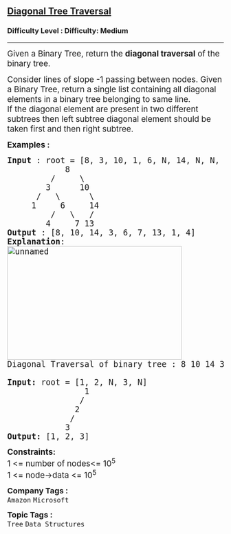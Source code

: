 <h2><a href="https://www.geeksforgeeks.org/problems/diagonal-traversal-of-binary-tree/1?page=1&difficulty=Medium&status=unsolved&sortBy=submissions">Diagonal Tree Traversal</a></h2><h3>Difficulty Level : Difficulty: Medium</h3><hr><div class="problems_problem_content__Xm_eO"><p><span style="font-size: 14pt;">Given a Binary Tree, return the <strong>diagonal traversal</strong> of the binary tree.</span></p>
<p><span style="font-size: 14pt;">Consider lines of slope -1 passing between nodes. Given a Binary Tree, return a single list containing all diagonal elements in a binary tree belonging to same line.<br>If the diagonal element are present in two different subtrees then left subtree diagonal element should be taken first and then right subtree.&nbsp;</span></p>
<p><span style="font-size: 14pt;"><strong>Examples :</strong></span></p>
<pre><span style="font-size: 14pt;"><strong>Input</strong> : root = [8, 3, 10, 1, 6, N, 14, N, N, 4, 7, 13]
&nbsp;           8
&nbsp;        /     \
&nbsp;       3      10
&nbsp;     /   \      \
&nbsp;    1     6     14
&nbsp;        /   \   /
&nbsp;       4     7 13
<strong>Output</strong> : [8, 10, 14, 3, 6, 7, 13, 1, 4]
<strong>Explanation</strong>:
<a href="http://d1hyf4ir1gqw6c.cloudfront.net//wp-content/uploads/unnamed1.png"><img class="alignnone size-full wp-image-137695" style="height: 264px; width: 406px;" src="https://contribute.geeksforgeeks.org/wp-content/uploads/diagonal.jpg" alt="unnamed">
</a>Diagonal Traversal of binary tree : 8 10 14 3 6 7 13 1 4<br><br><strong>Input:</strong> root = [1, 2, N, 3, N]</span><br><span style="font-size: 14pt;">                1
               /
              2
             /
            3</span><br><span style="font-size: 14pt;"><strong>Output:</strong> [1, 2, 3]</span></pre>
<p><span style="font-size: 14pt;"><strong>Constraints:</strong><br>1 &lt;= number of nodes&lt;= 10<sup>5</sup><br>1 &lt;= node-&gt;data &lt;= 10<sup>5</sup></span></p></div><p><span style=font-size:18px><strong>Company Tags : </strong><br><code>Amazon</code>&nbsp;<code>Microsoft</code>&nbsp;<br><p><span style=font-size:18px><strong>Topic Tags : </strong><br><code>Tree</code>&nbsp;<code>Data Structures</code>&nbsp;